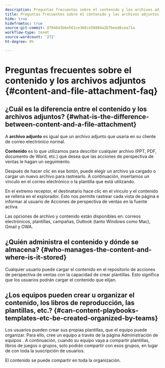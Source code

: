 ```yaml
---
description: Preguntas frecuentes sobre el contenido y los archivos adjuntos - Documentos de Marketo - Documentación del producto
title: Preguntas frecuentes sobre el contenido y los archivos adjuntos
hide: true
hidefromtoc: true
source-git-commit: 8704643b6e561ce368ce50804a2b7beed6cea71a
workflow-type: tm+mt
source-wordcount: '272'
ht-degree: 0%

---
```


# Preguntas frecuentes sobre el contenido y los archivos adjuntos {#content-and-file-attachment-faq}

## ¿Cuál es la diferencia entre el contenido y los archivos adjuntos? {#what-is-the-difference-between-content-and-a-file-attachment}

A **archivo adjunto** es igual que un archivo adjunto que usaría en su cliente de correo electrónico normal.

**Contenido** es lo que utilizamos para describir cualquier archivo (PPT, PDF, documento de Word, etc.) que desea que las acciones de perspectiva de ventas le hagan un seguimiento.

Después de hacer clic en ese botón, puede elegir un archivo ya cargado o cargar un nuevo archivo para rastrearlo. A continuación, insertamos un vínculo en el correo electrónico o la plantilla que está utilizando.

En el extremo receptor, el destinatario hace clic en el vínculo y el contenido se rellena en el explorador. Esto nos permite rastrear cada vista de página e informar al usuario de Acciones de perspectiva de ventas en la fuente activa.

Las opciones de archivo y contenido están disponibles en: correos electrónicos, plantillas, campañas, Outlook (tanto Windows como Mac), Gmail y OWA.

## ¿Quién administra el contenido y dónde se almacena? {#who-manages-the-content-and-where-is-it-stored}

Cualquier usuario puede cargar el contenido en el repositorio de acciones de perspectiva de ventas con la capacidad de crear plantillas. Esto significa que los usuarios podrán cargar el contenido que elijan.

## ¿Los equipos pueden crear u organizar el contenido, los libros de reproducción, las plantillas, etc.? {#can-content-playbooks-templates-etc-be-created-organized-by-teams}

Los usuarios pueden crear sus propias plantillas, que el equipo puede organizar. Para ello, cree un equipo a través de la página Administración de equipos . A continuación, cuando su equipo vaya a compartir plantillas, libros de juegos o grupos, solo podrán compartir con esos grupos, en lugar de con toda la suscripción de usuarios.

El contenido se puede compartir en toda la organización.
